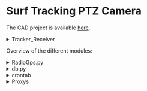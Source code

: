 # Surf Tracking PTZ Camera

The CAD project is available [here](https://cad.onshape.com/documents/b9eef313243f0363e667a5fc/w/e2e378e85b01eeafc1c8ea36/e/338bb7a3ad0a7d0ed4aa153e).

<details>

<summary>Tracker_Receiver</summary>

The folder contains the code that runs on both the tracker and receiver, for both the ESPNOW and RFM69HW radio control versions.

The ESPNOW version is currently under development.

RFM69HW is the currently implemented radio solution. 
The tracker code is to be uploaded into a Tracker Board, and handles GPS reading aswell as Radio communication and shutdown states.
The receiver code in this version runs on a dedicated ESP32 connected to an RFM69HW radio through airwires (there's currently no dedicated PCB for this). 
This ESP32 must then be connected to the camera through the external USB port.

The received GPS coordinates are then passed to the camera through the ESP32 USB-Serial interface.
</details>

Overview of the different modules:
<details>
<summary>RadioGps.py</summary>

**Runs a thread for communicating with the radio receiver**

The script starts by searching for the USB-Serial converter (CP2102N) on the ESP32 and establishing serial connection to it. 
The tracker is continuously broadcasting the most recent GPS data over the radio channel. The receiver picks it up and passes it onto the serial port. This happens at approximately 10hz.    
This data is sent from the receiver to the camera as 9 byte messages, containing the latitude (1st 4 bytes), longitude (2nd 4 bytes) and the number of sattelites the tracker is locked to (last byte).
Latitude and longitude are floating point numbers with 6 decimal places precision. For reducing the bandwidth (number of bytes transmitted each time) of both the radio and serial communication and evade from precision issues, theyr values are always represented with a 10000000 multiplicative factor, to eliminate the floating point.
When we receive the data on the Raspberry Pi, we decode it and only then remove this factor for obtaining the correct lat/lon values. 

This thread is continuously running, acquiring the most recent GPS data and updating the respective variables on the Redis DB. By monitoring the number of sattelites and time elapsed since last data point reception, we can detect and notify about issues with the Tracker.
</details>

<details>
<summary>db.py</summary>

**Defines a Redis based database for the system**
Redis is an in memory database which persists on disk. This makes it very low latency while at the same time having persistency. This database is used as the whole system's middleware, where different processes can query and modify the same data structures in a shared way. For example, the RadioGps thread is continuously receiving the latest gps data and stores the values in this DB where they are concurrently accessed by the TrackingControl process, which makes the necessary calculations based on the coordinates. This implementation ensures that new data is processed as fast as possible while easily managing concurrent memory access between processses. 

The specific implementation uses different classes for separating the database into different sections (GPSData, CameraState, WebApp), all running on the same RedisClient. The redis data-model is key based, meaning handling of the database fields is done similarly to a dictionary, but through the class implementation of each db section, we define each field as a property of the parent class, allowing abstraction from the set and get methods of the redis client. Initializng and accessing any defined database item is done in the following way: 
```
import db
conn = db.get_connection() # get a connection to the redis client
gps = db.GPSData(conn) # use the connection to access the gps db section
if gps.new_reading: # Access any field on the particular section of the db directly through the class
  gps.gps_fix = True
```

For data to persist it must be written to disk, through the "db.txt" file. For this, the "dump" method of the RedisClient class is called, like this `gps.client.dump(["new_reading"], "db.txt")`
</details>


<details>
<summary>crontab</summary>

For the device application to start automatically sudo crontab must contain

@reboot bash /home/idmind/surfcamera_deploy_test/bash/update_local_repo.sh
@reboot bash /home/idmind/surfcamera_deploy_test/bash/start.sh >> /home/idmind/surfcamera_deploy_test/logs/startbash.txt 2>&1

</details>

<details>
<summary>Proxys</summary>

The IP Camera is connected to the Raspberry Pi through ethernet. The Raspberry Pi then serves as a proxy, routing the necessary ports from the camera to the router (port 68 for http camera interface and port 554 for rtsp). This is done through NGINX and HAProxy.

sudo apt install nginx
sudo nano /etc/nginx/sites-available/camera_proxy
“
 server {
       listen 80;  # Change to the port you want to use
       server_name 0.0.0.0;  # Replace with your domain or PC1's IP
       location / {
           proxy_pass http://192.168.1.68:PORT;  # Replace PORT with the port the service is running on PC2
           proxy_set_header Host $host;
           proxy_set_header X-Real-IP $remote_addr;
           proxy_set_header X-Forwarded-For $proxy_add_x_forwarded_for;
           proxy_set_header X-Forwarded-Proto $scheme;
       }
   }
“
sudo systemctl enable nginx
sudo systemctl is-enabled nginx


And for HAProxy

sudo apt install haproxy
sudo nano /etc/haproxy/haproxy.cfg
“
frontend rtsp_frontend
    bind *:554
    mode tcp
    default_backend rtsp_backend
backend rtsp_backend
    mode tcp
    server slave <camera_ip>:554
“
sudo systemctl restart haproxy

</details>



